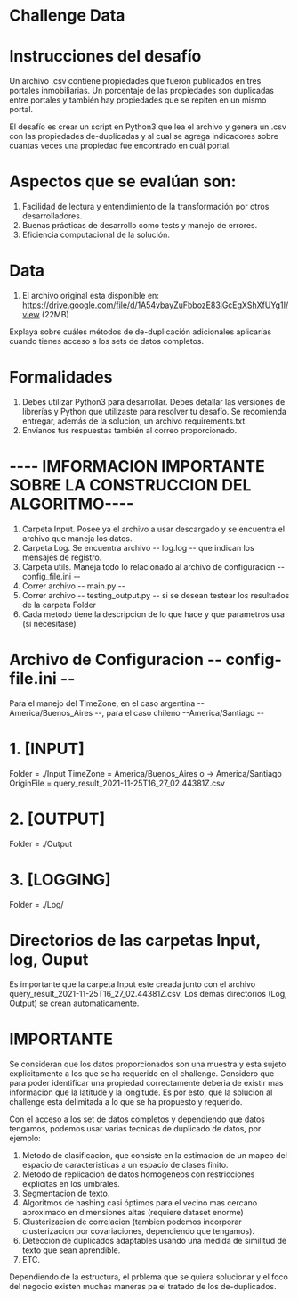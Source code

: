 # Challenge Data

# Instrucciones del desafío
Un archivo .csv contiene propiedades que fueron publicados en tres portales inmobiliarias. Un porcentaje de las 
propiedades son duplicadas entre portales y también hay propiedades que se repiten en un mismo portal.

El desafío es crear un script en Python3 que lea el archivo y genera un .csv con las propiedades de-duplicadas y al 
cual se agrega indicadores sobre cuantas veces una propiedad fue encontrado en cuál portal.

# Aspectos que se evalúan son:
1. Facilidad de lectura y entendimiento de la transformación por otros desarrolladores.
2. Buenas prácticas de desarrollo como tests y manejo de errores.
3. Eficiencia computacional de la solución.

# Data
1. El archivo original esta disponible en: https://drive.google.com/file/d/1A54vbayZuFbbozE83iGcEgXShXfUYg1I/view (22MB)

Explaya sobre cuáles métodos de de-duplicación adicionales aplicarías cuando tienes acceso a los sets de datos completos.

# Formalidades
1. Debes utilizar Python3 para desarrollar. Debes detallar las versiones de librerías y Python que utilizaste para 
resolver tu desafío. Se recomienda entregar, además de la solución, un archivo requirements.txt.
2. Envíanos tus respuestas también al correo proporcionado.

# ---- IMFORMACION IMPORTANTE SOBRE LA CONSTRUCCION DEL ALGORITMO----
1. Carpeta Input. Posee ya el archivo a usar descargado y se encuentra el archivo que maneja los datos.
2. Carpeta Log. Se encuentra archivo -- log.log -- que indican los mensajes de registro.
3. Carpeta utils. Maneja todo lo relacionado al archivo de configuracion -- config_file.ini --
4. Correr archivo -- main.py -- 
5. Correr archivo -- testing_output.py -- si se desean testear los resultados de la carpeta Folder
6. Cada metodo tiene la descripcion de lo que hace y que parametros usa (si necesitase)

# Archivo de Configuracion -- config-file.ini --
Para el manejo del TimeZone, en el caso argentina -- America/Buenos_Aires --, para el caso chileno --America/Santiago --
# 1. [INPUT]
Folder = ./Input
TimeZone = America/Buenos_Aires o -> America/Santiago
OriginFile = query_result_2021-11-25T16_27_02.44381Z.csv
# 2. [OUTPUT]
Folder = ./Output
# 3. [LOGGING]
Folder = ./Log/

# Directorios de las carpetas Input, log, Ouput
Es importante que la carpeta Input este creada junto con el archivo query_result_2021-11-25T16_27_02.44381Z.csv. 
Los demas directorios (Log, Output) se crean automaticamente.

# IMPORTANTE
Se consideran que los datos proporcionados son una muestra y esta sujeto explicitamente a los que se ha requerido
en el challenge. Considero que para poder identificar una propiedad correctamente deberia de existir mas informacion 
que la latitude y la longitude. Es por esto, que la solucion al challenge esta delimitada a lo que se ha propuesto y
requerido. 

Con el acceso a los set de datos completos y dependiendo que datos tengamos, podemos usar varias tecnicas de 
duplicado de datos, por ejemplo: 

1. Metodo de clasificacion, que consiste en la estimacion de un mapeo del espacio de caracteristicas a un espacio de clases finito.
2. Metodo de replicacion de datos homogeneos con restricciones explicitas en los umbrales.
3. Segmentacion de texto.
4. Algoritmos de hashing casi óptimos para el vecino mas cercano aproximado en dimensiones altas (requiere dataset enorme)
5. Clusterizacion de correlacion (tambien podemos incorporar clusterizacion por covariaciones, dependiendo que tengamos).
6. Deteccion de duplicados adaptables usando una medida de similitud de texto que sean aprendible.
7. ETC.

Dependiendo de la estructura, el prblema que se quiera solucionar y el foco del negocio existen muchas maneras pa el
tratado de los de-duplicados.
